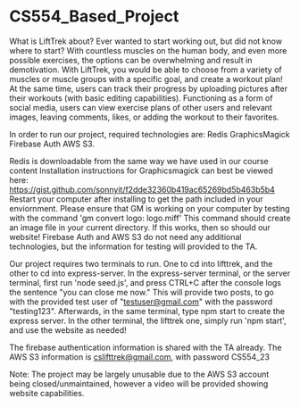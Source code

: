 # CS554_Based_Project
What is LiftTrek about? 
Ever wanted to start working out, but did not know where to start? With countless muscles on the human body, and even more possible exercises, the options can be overwhelming and result in demotivation. With LiftTrek, you would be able to choose from a variety of muscles or muscle groups with a specific goal, and create a workout plan! At the same time, users can track their progress by uploading pictures after their workouts (with basic editing capabilities). Functioning as a form of social media, users can view exercise plans of other users and relevant images, leaving comments, likes, or adding the workout to their favorites.

In order to run our project, required technologies are:
    Redis
    GraphicsMagick
    Firebase Auth
    AWS S3.

Redis is downloadable from the same way we have used in our course content
Installation instructions for Graphicsmagick can best be viewed here: https://gist.github.com/sonnyit/f2dde32360b419ac65269bd5b463b5b4
    Restart your computer after installing to get the path included in your enviornment.
    Please ensure that GM is working on your computer by testing with the command 'gm convert logo: logo.miff'
        This command should create an image file in your current directory. If this works, then so should our website!
Firebase Auth and AWS S3 do not need any additional technologies, but the information for testing will provided to the TA.

Our project requires two terminals to run. One to cd into lifttrek, and the other to cd into express-server.
In the express-server terminal, or the server terminal, first run 'node seed.js', and press CTRL+C after the console logs the sentence "you can close me now." This will provide two posts, to go with the provided test user of "testuser@gmail.com" with the password "testing123".
Afterwards, in the same terminal, type npm start to create the express server. 
In the other terminal, the lifttrek one, simply run 'npm start', and use the website as needed!

The firebase authentication information is shared with the TA already.
The AWS S3 information is cslifttrek@gmail.com, with password CS554_23

Note: The project may be largely unusable due to the AWS S3 account being closed/unmaintained, however a video will be provided showing website capabilities.
